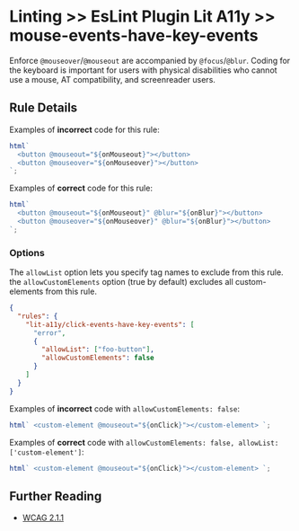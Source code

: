 # Linting >> EsLint Plugin Lit A11y >> mouse-events-have-key-events

Enforce `@mouseover`/`@mouseout` are accompanied by `@focus`/`@blur`. Coding for the keyboard is important for users with physical disabilities who cannot use a mouse, AT compatibility, and screenreader users.

## Rule Details

Examples of **incorrect** code for this rule:

```js
html`
  <button @mouseout="${onMouseout}"></button>
  <button @mouseover="${onMouseover}"></button>
`;
```

Examples of **correct** code for this rule:

```js
html`
  <button @mouseout="${onMouseout}" @blur="${onBlur}"></button>
  <button @mouseover="${onMouseover}" @blur="${onBlur}"></button>
`;
```

### Options

The `allowList` option lets you specify tag names to exclude from this rule. the `allowCustomElements` option (true by default) excludes all custom-elements from this rule.

```json
{
  "rules": {
    "lit-a11y/click-events-have-key-events": [
      "error",
      {
        "allowList": ["foo-button"],
        "allowCustomElements": false
      }
    ]
  }
}
```

Examples of **incorrect** code with `allowCustomElements: false`:

```js
html` <custom-element @mouseout="${onClick}"></custom-element> `;
```

Examples of **correct** code with `allowCustomElements: false, allowList: ['custom-element']`:

```js
html` <custom-element @mouseout="${onClick}"></custom-element> `;
```

## Further Reading

- [WCAG 2.1.1](https://www.w3.org/WAI/WCAG21/Understanding/keyboard)

